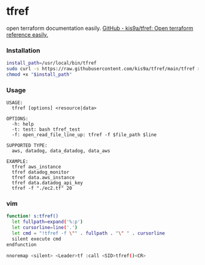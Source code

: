 # tfref

open terraform documentation easily.
[GitHub - kis9a/tfref: Open terraform reference easily.](https://github.com/kis9a/tfref)

### Installation

```bash
install_path=/usr/local/bin/tfref
sudo curl -s https://raw.githubusercontent.com/kis9a/tfref/main/tfref > "$install_path"
chmod +x "$install_path"
```

### Usage

```
USAGE:
  tfref [options] <resource|data>

OPTIONS:
  -h: help
  -t: test: bash tfref_test
  -f: open_read_file_line_up: tfref -f $file_path $line

SUPPORTED TYPE:
  aws, datadog, data_datadog, data_aws

EXAMPLE:
  tfref aws_instance
  tfref datadog_monitor
  tfref data.aws_instance
  tfref data.datadog_api_key
  tfref -f "./ec2.tf" 20
```

### vim

```bash
function! s:tfref()
  let fullpath=expand('%:p')
  let cursorline=line('.')
  let cmd = "!tfref -f \"" . fullpath . "\" " . cursorline
  silent execute cmd
endfunction

nnoremap <silent> <Leader>tf :call <SID>tfref()<CR>
```
